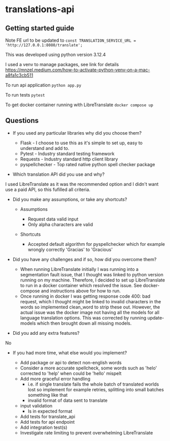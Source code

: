 # translations-api

## Getting started guide

Note FE url to be updated to
`const TRANSLATION_SERVICE_URL = 'http://127.0.0.1:8080/translate';`

This was developed using python version 3.12.4

I used a venv to manage packages, see link for details
https://mnzel.medium.com/how-to-activate-python-venv-on-a-mac-a8fa1c3cb511

To run api application
`python app.py`

To run tests
`pytest`

To get docker container running with LibreTranslate
`docker compose up`

## Questions

- If you used any particular libraries why did you choose them?

    - Flask - I choose to use this as it's simple to set up, easy to understand and add to.
    - Pytest - Industry standard testing framework
    - Requests - Industry standard http client library
    - pyspellchecker - Top rated native python spell checker package

- Which translation API did you use and why?

I used LibreTranslate as it was the recommended option and I didn't want use a paid API, so this fufilled all criteria.

- Did you make any assumptions, or take any shortcuts?

    - Assumptions
        - Request data valid input
        - Only alpha characters are valid

    - Shortcuts
        - Accepted default algorithm for pyspellchecker which for example wrongly correctly 'Gracias' to 'Gracious'

- Did you have any challenges and if so, how did you overcome them?

    - When running LibreTranslate initially I was running into a segmentation fault issue, that I thought was linked to python version running on my machine. Therefore, I decided to set up LibreTranslate to run in a docker container which resolved the issue. See docker-compose and instructions above for how to run.
    - Once running in docker I was getting response code 400: bad request, which I thought might be linked to invalid characters in the words so implemented clean_word to strip these out. However, the actual issue was the docker image not having all the models for all language translation options. This was corrected by running update-models which then brought down all missing models.


- Did you add any extra features?

No

- If you had more time, what else would you implement?

    - Add package or api to detect non-english words
    - Consider a more accurate spellcheck, some words such as 'helo' corrected to 'help' when could be 'hello' mispelt
    - Add more graceful error handling
        - i.e. if single translate fails the whole batch of translated worlds lost so implement for example retries, splitting into small batches something like that
        - invalid format of data sent to translate
    - input validation
        - Is in expected format
    - Add tests for translate_api
    - Add tests for api endpoint
    - Add integration test(s)
    - Investigate rate limiting to prevent overwhelming LibreTranslate
